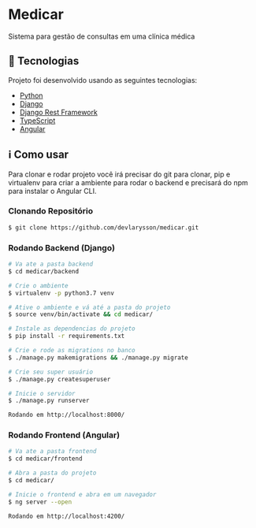# Medicar
Sistema para gestão de consultas em uma clínica médica

## :rocket: Tecnologias

Projeto foi desenvolvido usando as seguintes tecnologias:

- [Python](https://www.python.org/)
- [Django](https://docs.djangoproject.com/)
- [Django Rest Framework](https://www.django-rest-framework.org/)
- [TypeScript](https://www.typescriptlang.org/)
- [Angular](https://angular.io/)

## :information_source: Como usar
Para clonar e rodar projeto você irá precisar do git para clonar, pip e virtualenv para criar a ambiente para rodar o backend e
precisará do npm para instalar o Angular CLI.

### Clonando Repositório
```bash
$ git clone https://github.com/devlarysson/medicar.git
```

### Rodando Backend (Django)

```bash
# Va ate a pasta backend
$ cd medicar/backend

# Crie o ambiente
$ virtualenv -p python3.7 venv

# Ative o ambiente e vá até a pasta do projeto
$ source venv/bin/activate && cd medicar/

# Instale as dependencias do projeto
$ pip install -r requirements.txt

# Crie e rode as migrations no banco
$ ./manage.py makemigrations && ./manage.py migrate

# Crie seu super usuário
$ ./manage.py createsuperuser

# Inicie o servidor
$ ./manage.py runserver

Rodando em http://localhost:8000/
```

### Rodando Frontend (Angular)

```bash
# Va ate a pasta frontend
$ cd medicar/frontend

# Abra a pasta do projeto
$ cd medicar/

# Inicie o frontend e abra em um navegador
$ ng server --open

Rodando em http://localhost:4200/
```
